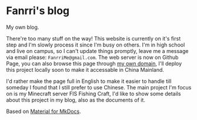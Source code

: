 # Fanrri's blog

My own blog.

There're too many stuff on the way! This website is currently on it's first step and I'm slowly process it since I'm busy on others. I'm in high school and live on campus, so I can't update things promptly, leave me a message via email please: `FanrriMe@gmail.com`. The web server is now on Github Page, you can also browse this page through [my own domain](blog.fanrri.me), I'll deploy this project locally soon to make it accessable in China Mainland.

I'd rather make the page full in English to make it easier to handle till someday I found that I still prefer to use Chinese. The main project I'm focus on is my Minecraft server FIS Fishing Craft, I'd like to show some details about this project in my blog, also as the documents of it.

Based on [Material for MkDocs].

  [Material for MkDocs]: https://squidfunk.github.io/mkdocs-material/
